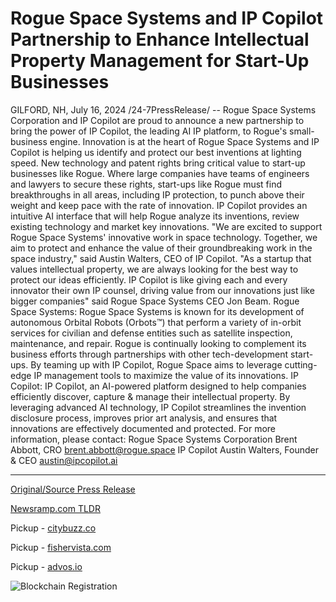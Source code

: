 # Rogue Space Systems and IP Copilot Partnership to Enhance Intellectual Property Management for Start-Up Businesses

GILFORD, NH, July 16, 2024 /24-7PressRelease/ -- Rogue Space Systems Corporation and IP Copilot are proud to announce a new partnership to bring the power of IP Copilot, the leading AI IP platform, to Rogue's small-business engine. Innovation is at the heart of Rogue Space Systems and IP Copilot is helping us identify and protect our best inventions at lighting speed.   New technology and patent rights bring critical value to start-up businesses like Rogue. Where large companies have teams of engineers and lawyers to secure these rights, start-ups like Rogue must find breakthroughs in all areas, including IP protection, to punch above their weight and keep pace with the rate of innovation. IP Copilot provides an intuitive AI interface that will help Rogue analyze its inventions, review existing technology and market key innovations.   "We are excited to support Rogue Space Systems' innovative work in space technology. Together, we aim to protect and enhance the value of their groundbreaking work in the space industry," said Austin Walters, CEO of IP Copilot.  "As a startup that values intellectual property, we are always looking for the best way to protect our ideas efficiently. IP Copilot is like giving each and every innovator their own IP counsel, driving value from our innovations just like bigger companies" said Rogue Space Systems CEO Jon Beam.  Rogue Space Systems: Rogue Space Systems is known for its development of autonomous Orbital Robots (Orbots™) that perform a variety of in-orbit services for civilian and defense entities such as satellite inspection, maintenance, and repair. Rogue is continually looking to complement its business efforts through partnerships with other tech-development start-ups. By teaming up with IP Copilot, Rogue Space aims to leverage cutting-edge IP management tools to maximize the value of its innovations.  IP Copilot: IP Copilot, an AI-powered platform designed to help companies efficiently discover, capture & manage their intellectual property. By leveraging advanced AI technology, IP Copilot streamlines the invention disclosure process, improves prior art analysis, and ensures that innovations are effectively documented and protected.  For more information, please contact:  Rogue Space Systems Corporation Brent Abbott, CRO brent.abbott@rogue.space   IP Copilot Austin Walters, Founder & CEO austin@ipcopilot.ai 

---

[Original/Source Press Release](https://www.24-7pressrelease.com/press-release/512473/rogue-space-systems-and-ip-copilot-partnership-to-enhance-intellectual-property-management-for-start-up-businesses)
                    

[Newsramp.com TLDR](https://newsramp.com/curated-news/rogue-space-systems-and-ip-copilot-partner-to-bring-ai-ip-platform-to-small-business-engine/caf75dbf51b9f09751d9bf77e481d7ca) 


Pickup - [citybuzz.co](https://citybuzz.co/2024/07/16/rogue-space-systems-partners-with-ip-copilot-to-enhance-intellectual-property-management)

Pickup - [fishervista.com](https://fishervista.com/en/rogue-space-systems-partners-with-ip-copilot-to-enhance-ip-management/20244981)

Pickup - [advos.io](https://advos.io/en/rogue-space-systems-and-ip-copilot-join-forces-to-revolutionize-ip-management-for-start-ups/20244981)
 

 



![Blockchain Registration](https://cdn.newsramp.app/24-7PressRelease/qrcode/247/16/gleeOJDy.webp)